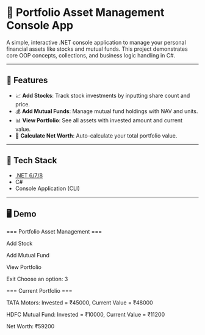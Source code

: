 # 💼 Portfolio Asset Management Console App

A simple, interactive .NET console application to manage your personal financial assets like stocks and mutual funds. This project demonstrates core OOP concepts, collections, and business logic handling in C#.

---

## 🚀 Features

- 📈 **Add Stocks**: Track stock investments by inputting share count and price.
- 💰 **Add Mutual Funds**: Manage mutual fund holdings with NAV and units.
- 📊 **View Portfolio**: See all assets with invested amount and current value.
- 🧮 **Calculate Net Worth**: Auto-calculate your total portfolio value.

---

## 🧱 Tech Stack

- [.NET 6/7/8](https://dotnet.microsoft.com/)
- C#
- Console Application (CLI)

---

## 🖥️ Demo
=== Portfolio Asset Management ===

Add Stock

Add Mutual Fund

View Portfolio

Exit
Choose an option: 3

=== Current Portfolio ===

TATA Motors: Invested = ₹45000, Current Value = ₹48000

HDFC Mutual Fund: Invested = ₹10000, Current Value = ₹11200

Net Worth: ₹59200



